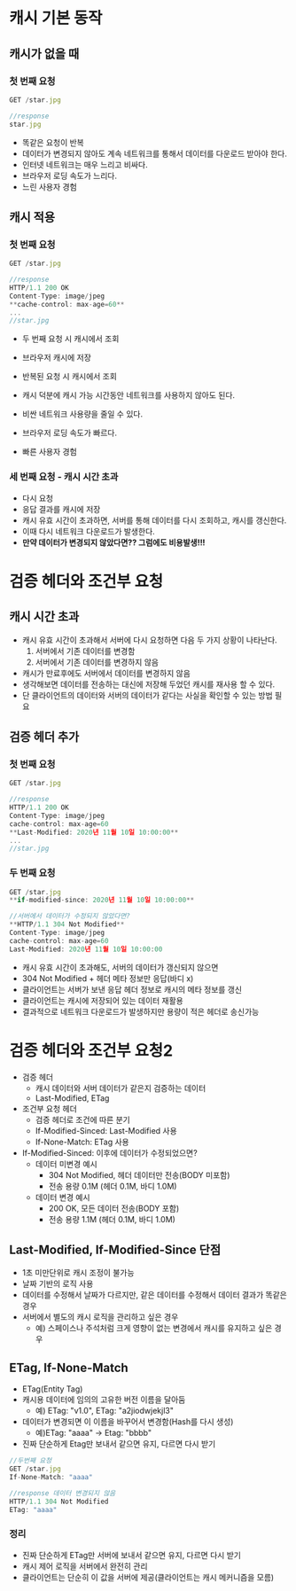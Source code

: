 # 캐시 기본 동작

## 캐시가 없을 때

### 첫 번째 요청

```jsx
GET /star.jpg

//response
star.jpg 
```

- 똑같은 요청이 반복
- 데이터가 변경되지 않아도 계속 네트워크를 통해서 데이터를 다운로드 받아야 한다.
- 인터넷 네트워크는 매우 느리고 비싸다.
- 브라우저 로딩 속도가 느리다.
- 느린 사용자 경험

## 캐시 적용

### 첫 번째 요청

```jsx
GET /star.jpg

//response
HTTP/1.1 200 OK
Content-Type: image/jpeg
**cache-control: max-age=60**
...
//star.jpg
```

- 두 번째 요청 시 캐시에서 조회

- 브라우저 캐시에 저장
- 반복된 요청 시 캐시에서 조회
- 캐시 덕분에 캐시 가능 시간동안 네트워크를 사용하지 않아도 된다.
- 비싼 네트워크 사용량을 줄일 수 있다.
- 브라우저 로딩 속도가 빠르다.
- 빠른 사용자 경험

### 세 번째 요청 - 캐시 시간 초과

- 다시 요청
- 응답 결과를 캐시에 저장
- 캐시 유효 시간이 초과하면, 서버를 통해 데이터를 다시 조회하고, 캐시를 갱신한다.
- 이때 다시 네트워크 다운로드가 발생한다.
- **만약 데이터가 변경되지 않았다면?? 그럼에도 비용발생!!!**

# 검증 헤더와 조건부 요청

## 캐시 시간 초과

- 캐시 유효 시간이 초과해서 서버에 다시 요청하면 다음 두 가지 상황이 나타난다.
    1. 서버에서 기존 데이터를 변경함
    2. 서버에서 기존 데이터를 변경하지 않음
- 캐시가 만료후에도 서버에서 데이터를 변경하지 않음
- 생각해보면 데이터를 전송하는 대신에 저장해 두었던 캐시를 재사용 할 수 있다.
- 단 클라이언트의 데이터와 서버의 데이터가 같다는 사실을 확인할 수 있는 방법 필요

## 검증 헤더 추가

### 첫 번째 요청

```jsx
GET /star.jpg

//response
HTTP/1.1 200 OK
Content-Type: image/jpeg
cache-control: max-age=60
**Last-Modified: 2020년 11월 10일 10:00:00**
...
//star.jpg
```

### 두 번째 요청

```jsx
GET /star.jpg
**if-modified-since: 2020년 11월 10일 10:00:00**

//서버에서 데이터가 수정되지 않았다면?
**HTTP/1.1 304 Not Modified**
Content-Type: image/jpeg
cache-control: max-age=60
Last-Modified: 2020년 11월 10일 10:00:00
```

- 캐시 유효 시간이 초과해도, 서버의 데이터가 갱신되지 않으면
- 304 Not Modified + 헤더 메타 정보만 응답(바디 x)
- 클라이언트는 서버가 보낸 응답 헤더 정보로 캐시의 메타 정보를 갱신
- 클라이언트는  캐시에 저장되어 있는 데이터 재활용
- 결과적으로 네트워크 다운로드가 발생하지만 용량이 적은 헤더로 송신가능
# 검증 헤더와 조건부 요청2

- 검증 헤더
    - 캐시 데이터와 서버 데이터가 같은지 검증하는 데이터
    - Last-Modified, ETag
- 조건부 요청 헤더
    - 검증 헤더로 조건에 따른 분기
    - If-Modified-Sinced: Last-Modified 사용
    - If-None-Match: ETag 사용
- If-Modified-Sinced: 이후에 데이터가 수정되었으면?
    - 데이터 미변경 예시
        - 304 Not Modified, 헤더 데이터만 전송(BODY 미포함)
        - 전송 용량 0.1M (헤더 0.1M, 바디 1.0M)
    - 데이터 변경 예시
        - 200 OK, 모든 데이터 전송(BODY 포함)
        - 전송 용량 1.1M (헤더 0.1M, 바디 1.0M)

## Last-Modified, If-Modified-Since 단점

- 1초 미만단위로 캐시 조정이 불가능
- 날짜 기반의 로직 사용
- 데이터를 수정해서 날짜가 다르지만, 같은 데이터를 수정해서 데이터 결과가 똑같은 경우
- 서버에서 별도의 캐시 로직을 관리하고 싶은 경우
    - 예) 스페이스나 주석처럼 크게 영향이 없는 변경에서 캐시를 유지하고 싶은 경우

## ETag, If-None-Match

- ETag(Entity Tag)
- 캐시용 데이터에 임의의 고유한 버전 이름을 달아둠
    - 예) ETag: "v1.0", ETag: "a2jiodwjekjl3"
- 데이터가 변경되면 이 이름을 바꾸어서 변경함(Hash를 다시 생성)
    - 예)ETag: "aaaa" → Etag: "bbbb"
- 진짜 단순하게 Etag만 보내서 같으면 유지, 다르면 다시 받기

```jsx
//두번째 요청
GET /star.jpg
If-None-Match: "aaaa"

//response 데이터 변경되지 않음
HTTP/1.1 304 Not Modified
ETag: "aaaa"
```

### 정리

- 진짜 단순하게 ETag만 서버에 보내서 같으면 유지, 다르면 다시 받기
- 캐시 제어 로직을 서버에서 완전히 관리
- 클라이언트는 단순히 이 값을 서버에 제공(클라이언트는 캐시 메커니즘을 모름)
